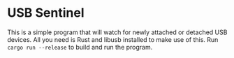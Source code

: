 # USB Sentinel
This is a simple program that will watch for newly attached or detached USB devices. All you need is Rust and libusb installed to make use of this. Run `cargo run --release` to build and run the program.